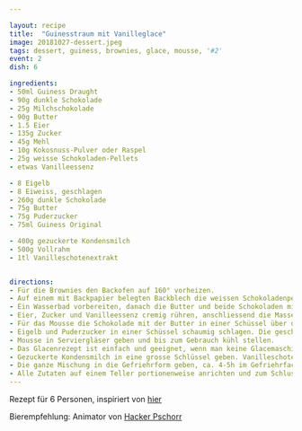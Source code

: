 ```yaml
---

layout: recipe
title:  "Guinesstraum mit Vanilleglace"
image: 20181027-dessert.jpeg
tags: dessert, guiness, brownies, glace, mousse, '#2'
event: 2
dish: 6

ingredients:
- 50ml Guiness Draught
- 90g dunkle Schokolade
- 25g Milchschokolade
- 90g Butter
- 1.5 Eier
- 135g Zucker
- 45g Mehl
- 10g Kokosnuss-Pulver oder Raspel
- 25g weisse Schokoladen-Pellets
- etwas Vanilleessenz

- 8 Eigelb
- 8 Eiweiss, geschlagen
- 260g dunkle Schokolade
- 75g Butter
- 75g Puderzucker
- 75ml Guiness Original

- 400g gezuckerte Kondensmilch
- 500g Vollrahm
- 1tl Vanilleschotenextrakt


directions:
- Für die Brownies den Backofen auf 160° vorheizen.
- Auf einem mit Backpapier belegten Backblech die weissen Schokoladenpellets gleichmässig verstreuen.
- Ein Wasserbad vorbereiten, danach die Butter und beide Schokoladen mit dem Guiness in eine Schüssel geben und über dem Wasserbad schmelzen. Sobald die Masse cremig ist vom Wasserbad nehmen und etwas auskühlen lassen.
- Eier, Zucker und Vanilleessenz cremig rühren, anschliessend die Masse in die geschmolzene Schockolade einrühren. Mehl und Kokosnuss-Pulver in 3 Schritten dazugeben und unterheben. Die Masse auf das Backblech geben und gleichmässig verteilen. Bei 106° ca. 20-22 Minuten backen.
- Für das Mousse die Schokolade mit der Butter in einer Schüssel über dem Wasserbad schmelzen, danach das Guiness beifügen und gut verrühren. Sobald alles cremig ist, die Schlüssel vom Wasserbad nehmen und etwas abkühlen lassen.
- Eigelb und Puderzucker in einer Schüssel schaumig schlagen. Die geschmolzene Schokolade dazugeben und gut verrühren (nicht schlagen). Das geschlagene Eiweiss unterheben bis eine gleichmässige Masse entsteht.
- Mousse in Serviergläser geben und bis zum Gebrauch kühl stellen.
- Das Glacenrezept ist einfach und geeignet, wenn man keine Glacemaschine hat. Gefriehrtaugliche Form mit ca. 1.5l Fassungsvermögen zum Vorkühlen in den Tiefkühler legen.
- Gezuckerte Kondensmilch in eine grosse Schlüssel geben. Vanilleschotenextrakt dazugeben und einrühren. In einer zweiten Schlüssel den Rahm richtig steif schlagen und vorsichtig und in Portionen unter die Kondensmilchmischung geben.
- Die ganze Mischung in die Gefriehrform geben, ca. 4-5h im Gefriehrfach kühlen und ca. 5 Minuten vor dem Servieren antauen lassen.
- Alle Zutaten auf einem Teller portionenweise anrichten und zum Schluss mit z.B. Schokoladensauce und Minzenblättern verzieren.
---
```


Rezept für 6 Personen, inspiriert von [hier](https://www.houseofbeer.ch/receipt-category/dessert/)

Bierempfehlung: Animator von [Hacker Pschorr](https://www.hacker-pschorr.de/unsere-biere/animator)
